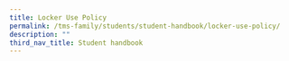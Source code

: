 ```yaml
---
title: Locker Use Policy
permalink: /tms-family/students/student-handbook/locker-use-policy/
description: ""
third_nav_title: Student handbook
---
```

